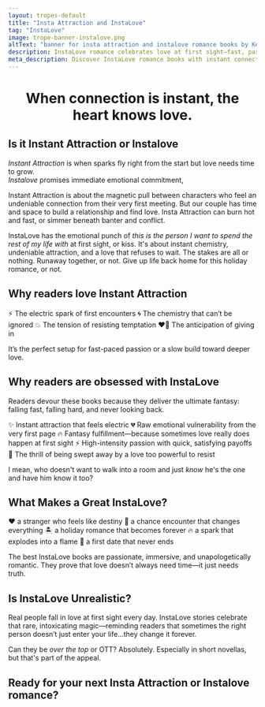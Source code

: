 ```yaml
---
layout: tropes-default
title: "Insta Attraction and InstaLove"
tag: "InstaLove"
image: trope-banner-instalove.png
altText: "banner for insta attraction and instalove romance books by Kenna Shaw Reed"
description: InstaLove romance celebrates love at first sight—fast, passionate, and deeply emotional. When connection is instant, the heart knows.
meta_description: Discover InstaLove romance books with instant connection and high-intensity emotion. Ideal for readers who want to fall in love fast and feel every heartbeat.
---
```


<div style="text-align:center;"> <h1><strong>When connection is instant, the heart knows love.</strong></h1> </div>

## Is it Instant Attraction or Instalove

_Instant Attraction_ is when sparks fly right from the start but love needs time to grow.  
_Instalove_ promises immediate emotional commitment,

Instant Attraction is about the magnetic pull between characters who feel an undeniable connection from their very first meeting. But our couple has time and space to build a relationship and find love. Insta Attraction can burn hot and fast, or simmer beneath banter and conflict.

InstaLove has the emotional punch of _this is the person I want to spend the rest of my life with_ at first sight, or kiss. It's about instant chemistry, undeniable attraction, and a love that refuses to wait. The stakes are all or nothing. Runaway together, or not. Give up life back home for this holiday romance, or not. 

## Why readers love Instant Attraction

⚡ The electric spark of first encounters
🌀 The chemistry that can’t be ignored
💥 The tension of resisting temptation
❤️‍🔥 The anticipation of giving in

It’s the perfect setup for fast-paced passion or a slow build toward deeper love.

## Why readers are obsessed with InstaLove

Readers devour these books because they deliver the ultimate fantasy: falling fast, falling hard, and never looking back.

✨ Instant attraction that feels electric
💔 Raw emotional vulnerability from the very first page
🔥 Fantasy fulfillment—because sometimes love really does happen at first sight
⚡ High-intensity passion with quick, satisfying payoffs
🌊 The thrill of being swept away by a love too powerful to resist

I mean, who doesn't want to walk into a room and just _know_ he's the one and have him know it too? 

## What Makes a Great InstaLove?

❤️ a stranger who feels like destiny
💋 a chance encounter that changes everything
🏝️ a holiday romance that becomes forever
🔥 a spark that explodes into a flame
🌹 a first date that never ends

The best InstaLove books are passionate, immersive, and unapologetically romantic. They prove that love doesn’t always need time—it just needs truth.

## Is InstaLove Unrealistic?

Real people fall in love at first sight every day. InstaLove stories celebrate that rare, intoxicating magic—reminding readers that sometimes the right person doesn’t just enter your life…they change it forever.

Can they be _over the top_ or OTT? Absolutely. Especially in short novellas, but that's part of the appeal. 

## Ready for your next Insta Attraction or Instalove romance?
